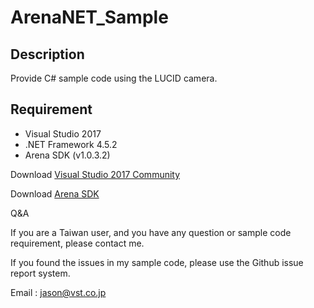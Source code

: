 # ArenaNET_Sample

## Description
Provide C# sample code using the LUCID camera.

## Requirement

* Visual Studio 2017
* .NET Framework  4.5.2
* Arena SDK (v1.0.3.2)

Download [Visual Studio 2017 Community](https://visualstudio.microsoft.com/downloads/)

Download [Arena SDK](https://thinklucid.com/downloads-hub/)

Q&A

If you are a Taiwan user, and you have any question or sample code requirement, please contact me.

If you found the issues in my sample code, please use the Github issue report system.

Email : jason@vst.co.jp
